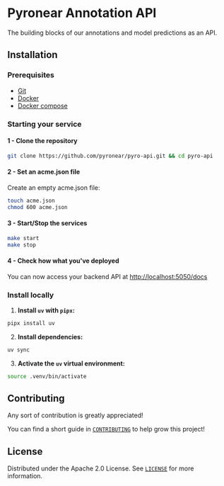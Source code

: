 # Pyronear Annotation API

The building blocks of our annotations and model predictions as an API.

## Installation

### Prerequisites

- [Git](https://git-scm.com/book/en/v2/Getting-Started-Installing-Git)
- [Docker](https://docs.docker.com/engine/install/)
- [Docker compose](https://docs.docker.com/compose/)

### Starting your service

#### 1 - Clone the repository

```bash
git clone https://github.com/pyronear/pyro-api.git && cd pyro-api
```
#### 2 - Set an acme.json file

Create an empty acme.json file:

```bash
touch acme.json
chmod 600 acme.json
```

#### 3 - Start/Stop the services

```bash
make start
make stop
```

#### 4 - Check how what you've deployed

You can now access your backend API at [http://localhost:5050/docs](http://localhost:5050/docs)

### Install locally

1. **Install `uv` with `pipx`:**

```bash
pipx install uv
```

2. **Install dependencies:**

```bash
uv sync
```

3. **Activate the `uv` virtual environment:**

```bash
source .venv/bin/activate
```

## Contributing

Any sort of contribution is greatly appreciated!

You can find a short guide in [`CONTRIBUTING`](CONTRIBUTING.md) to help grow this project!

## License

Distributed under the Apache 2.0 License. See [`LICENSE`](LICENSE) for more information.
